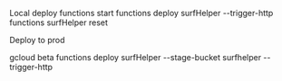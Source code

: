 
Local deploy
functions start
functions deploy surfHelper --trigger-http
functions surfHelper reset

Deploy to prod

gcloud beta functions deploy surfHelper --stage-bucket surfhelper --trigger-http